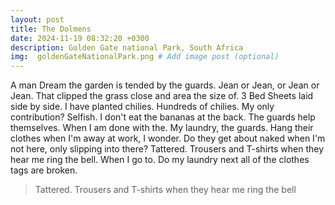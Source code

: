 ```yaml
---
layout: post
title: The Dolmens
date: 2024-11-19 08:32:20 +0300
description: Golden Gate national Park, South Africa
img:  goldenGateNationalPark.png # Add image post (optional)
---
```

A man
Dream the garden is tended by the guards. Jean or Jean, or Jean or Jean. That clipped the grass close and area the size of. 3 Bed Sheets laid side by side. I have planted chilies. Hundreds of chilies. My only contribution? Selfish. I don't eat the bananas at the back. The guards help themselves. When I am done with the. My laundry, the guards. Hang their clothes when I'm away at work, I wonder. Do they get about naked when I'm not here, only slipping into there? Tattered. Trousers and T-shirts when they hear me ring the bell. When I go to. Do my laundry next all of the clothes tags are broken.

>Tattered. Trousers and T-shirts when they hear me ring the bell